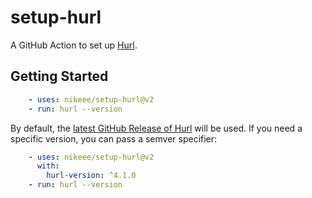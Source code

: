 # setup-hurl
A GitHub Action to set up [Hurl](https://github.com/Orange-OpenSource/hurl).

## Getting Started
```yaml
    - uses: nikeee/setup-hurl@v2
    - run: hurl --version
```

By default, the [latest GitHub Release of Hurl](https://github.com/Orange-OpenSource/hurl/releases) will be used. If you need a specific version, you can pass a semver specifier:
```yaml
    - uses: nikeee/setup-hurl@v2
      with:
        hurl-version: ^4.1.0
    - run: hurl --version
```
